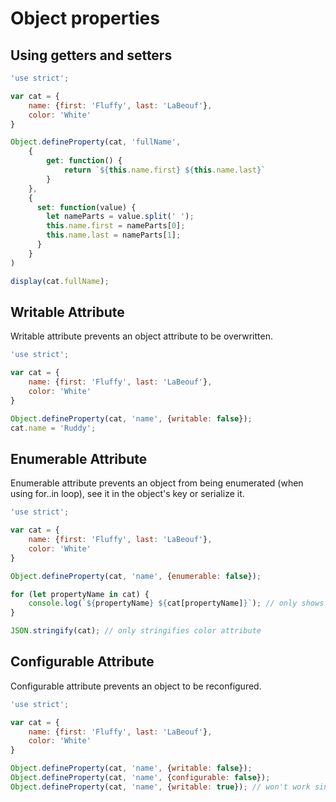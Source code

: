 # Object properties

## Using getters and setters

```javascript
'use strict';

var cat = {
	name: {first: 'Fluffy', last: 'LaBeouf'},
	color: 'White'
}

Object.defineProperty(cat, 'fullName',
	{
		get: function() {
			return `${this.name.first} ${this.name.last}`
		}
	},
	{
	  set: function(value) {
	    let nameParts = value.split(' ');
	    this.name.first = nameParts[0];
	    this.name.last = nameParts[1];
	  }
	}
)

display(cat.fullName);
```

## Writable Attribute

Writable attribute prevents an object attribute to be overwritten.

```javascript
'use strict';

var cat = {
	name: {first: 'Fluffy', last: 'LaBeouf'},
	color: 'White'
}

Object.defineProperty(cat, 'name', {writable: false});
cat.name = 'Ruddy';
```

## Enumerable Attribute

Enumerable attribute prevents an object from being enumerated (when using for..in loop), see it in the object's key or serialize it.

```javascript
'use strict';

var cat = {
	name: {first: 'Fluffy', last: 'LaBeouf'},
	color: 'White'
}

Object.defineProperty(cat, 'name', {enumerable: false});

for (let propertyName in cat) {
	console.log(`${propertyName} ${cat[propertyName]}`); // only shows color: White
}

JSON.stringify(cat); // only stringifies color attribute
```

## Configurable Attribute

Configurable attribute prevents an object to be reconfigured.

```javascript
'use strict';

var cat = {
	name: {first: 'Fluffy', last: 'LaBeouf'},
	color: 'White'
}

Object.defineProperty(cat, 'name', {writable: false});
Object.defineProperty(cat, 'name', {configurable: false});
Object.defineProperty(cat, 'name', {writable: true}); // won't work since attribute is now inconfigurable
```